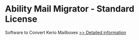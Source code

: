# Ability Mail Migrator - Standard License
Software to Convert Kerio Mailboxes
[>> Detailed information](https://secure.shareit.com/shareit/product.html?productid=300994748&affiliateid=200057808)